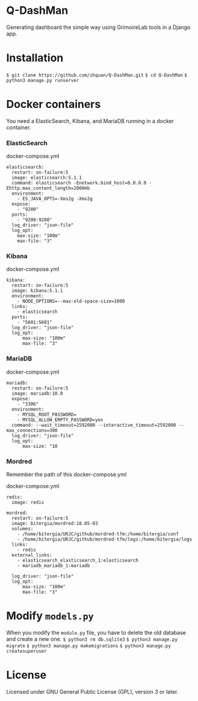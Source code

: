 # Q-DashMan
Generating dashboard the simple way using GrimoireLab tools in a Django app.

# Installation
`$ git clone https://github.com/zhquan/Q-DashMan.git`
`$ cd Q-DashMan`
`$ python3 manage.py runserver`

# Docker containers
You need a ElasticSearch, Kibana, and MariaDB running in a docker container.

### ElasticSearch
docker-compose.yml
```
elasticsearch:
  restart: on-failure:5
  image: elasticsearch:5.1.1
  command: elasticsearch -Enetwork.bind_host=0.0.0.0 -Ehttp.max_content_length=2000mb
  environment:
    - ES_JAVA_OPTS=-Xms2g -Xmx2g
  expose:
    - "9200"
  ports:
    - "9200:9200"
  log_driver: "json-file"
  log_opt:
    max-size: "100m"
    max-file: "3"
```

### Kibana
docker-compose.yml
```
kibana:
  restart: on-failure:5
  image: kibana:5.1.1
  environment:
    - NODE_OPTIONS=--max-old-space-size=1000
  links:
    - elasticsearch
  ports:
    - "5601:5601"
  log_driver: "json-file"
  log_opt:
      max-size: "100m"
      max-file: "3"
```

### MariaDB
docker-compose.yml
```
mariadb:
  restart: on-failure:5
  image: mariadb:10.0
  expose:
    - "3306"
  environment:
    - MYSQL_ROOT_PASSWORD=
    - MYSQL_ALLOW_EMPTY_PASSWORD=yes
  command: --wait_timeout=2592000 --interactive_timeout=2592000 --max_connections=300
  log_driver: "json-file"
  log_opt:
      max-size: "10
```

### Mordred
Remember the path of this docker-compose.yml

docker-compose.yml
```
redis:
  image: redis

mordred:
  restart: on-failure:5
  image: bitergia/mordred:18.05-03
  volumes:
    - /home/bitergia/URJC/github/mordred-tfm:/home/bitergia/conf
    - /home/bitergia/URJC/github/mordred-tfm/logs:/home/bitergia/logs
  links:
    - redis
  external_links:
    - elasticsearch_elasticsearch_1:elasticsearch
    - mariadb_mariadb_1:mariadb

  log_driver: "json-file"
  log_opt:
      max-size: "100m"
      max-file: "3"
```

# Modify `models.py`
When you modify the `module.py` file, you have to delete the old database and create a new one.
`$ python3 rm db.sqlite3`
`$ python3 manage.py migrate`
`$ python3 manage.py makemigrations`
`$ python3 manage.py createsuperuser`

# License
Licensed under GNU General Public License (GPL), version 3 or later.